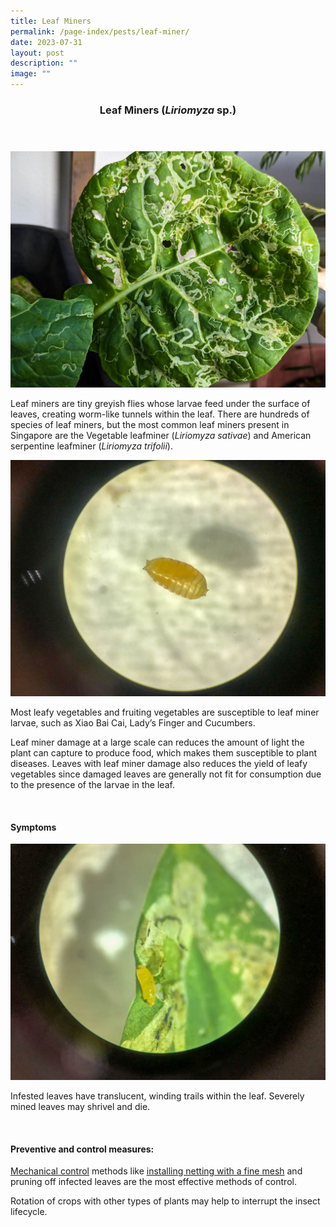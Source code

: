 ```yaml
---
title: Leaf Miners
permalink: /page-index/pests/leaf-miner/
date: 2023-07-31
layout: post
description: ""
image: ""
---
```

<header>
	<h3>Leaf Miners (<em>Liriomyza</em> sp.)</h3>
</header>

<section>
	<img title="Photo by Jacqueline Chua." src="/images/Biodiversity/LeafMiner_JacChua.jpg">
	<p>Leaf miners are tiny greyish flies whose larvae feed under the surface of leaves, creating worm-like tunnels within the leaf.  There are hundreds of species of leaf miners, but the most common leaf miners present in Singapore are the Vegetable leafminer (<em>Liriomyza sativae</em>) and American serpentine leafminer (<em>Liriomyza trifolii</em>).</p>
	<img title="Leaf miner larvae. Photo by Plant Science and Health, NParks." src="/images/Biodiversity/leafminer%20(2)_plantscienceandhealth_nparks.jpg">
	<p>Most leafy vegetables and fruiting vegetables are susceptible to leaf miner larvae, such as Xiao Bai Cai, Lady’s Finger and Cucumbers.</p>
	<p>Leaf miner damage at a large scale can reduces the amount of light the plant can capture to produce food, which makes them susceptible to plant diseases. Leaves with leaf miner damage also reduces the yield of leafy vegetables since damaged leaves are generally not fit for consumption due to the presence of the larvae in the leaf.</p>
	<br>
</section>

<section>
	<h4>Symptoms</h4>
	<img title="Leaf miner larvae extracted from a damaged leaf. Photo by Plant Science and Health, NParks" src="/images/Biodiversity/leafminer%20(1)_plantscienceandhealth_nparks.jpg">
		<p>Infested leaves have translucent, winding trails within the leaf. Severely mined leaves may shrivel and die. </p>
	<br>
</section>

<section>
	<h4>Preventive and control measures:</h4>
	<p><a href="/page-index/horticulture-techniques/pest-control/#mechanical_control">Mechanical control</a> methods like <a href="/page-index/hardscapes/netting/">installing netting with a fine mesh</a> and pruning off infected leaves are the most effective methods of control. </p>
		<p>Rotation of crops with other types of plants may help to interrupt the insect lifecycle.</p>
	<br>
</section>